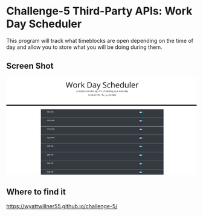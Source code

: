 # Challenge-5 Third-Party APIs: Work Day Scheduler
This program will track what timeblocks are open depending on the time of day and allow you to store what you will be doing during them.
## Screen Shot
![ScreenShot](challenge-5.png)
## Where to find it
https://wyattwillner55.github.io/challenge-5/